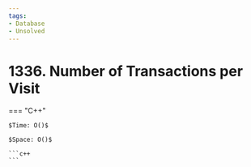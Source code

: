 ```yaml
---
tags:
- Database
- Unsolved
---
```



# 1336. Number of Transactions per Visit

=== "C++"

    $Time: O()$

    $Space: O()$

    ```c++
    ```
